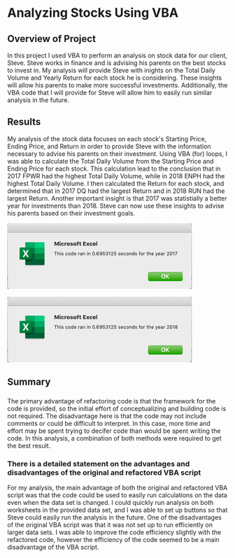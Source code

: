 # Analyzing Stocks Using VBA

## Overview of Project
In this project I used VBA to perform an analysis on stock data for our client, Steve.  Steve works in finance and is advising his parents on the best stocks to invest in.  My analysis will provide Steve with inights on the Total Daily Volume and Yearly Return for each stock he is considering.  These insights will allow his parents to make more successful investments.  Additionally, the VBA code that I will provide for Steve will allow him to easily run similar analysis in the future.

## Results
My analysis of the stock data focuses on each stock's Starting Price, Ending Price, and Return in order to provide Steve with the information necessary to advise his parents on their investment. Using VBA (for) loops, I was able to calculate the Total Daily Volume from the Starting Price and Ending Price for each stock.  This calculation lead to the conclusion that in 2017 FPWR had the highest Total Daily Volume, while in 2018 ENPH had the highest Total Daily Volume.  I then calculated the Return for each stock, and determined that in 2017 DQ had the largest Return and in 2018 RUN had the largest Return.  Another important insight is that 2017 was statistially a better year for investments than 2018.  Steve can now use these insights to advise his parents based on their investment goals. 

![VBA_Challenge_2017](/Resources/VBA_Challenge_2017.png)

![VBA_Challenge_2018](/Resources/VBA_Challenge_2018.png)

## Summary

###
The primary advantage of refactoring code is that the framework for the code is provided, so the initial effort of conceptualizing and building code is not required.  The disadvantage here is that the code may not include comments or could be difficult to interpret.  In this case, more time and effort may be spent trying to decifer code than would be spent writing the code.  In this analysis, a combination of both methods were required to get the best result. 

### There is a detailed statement on the advantages and disadvantages of the original and refactored VBA script
For my analysis, the main advantage of both the original and refactored VBA script was that the code could be used to easily run calculations on the data even when the data set is changed.  I could quickly run analysis on both worksheets in the provided data set, and I was able to set up buttons so that Steve could easily run the analysis in the future.  One of the disadvantages of the original VBA script was that it was not set up to run efficiently on larger data sets.  I was able to improve the code efficiency slightly with the refactored code, however the efficiency of the code seemed to be a main disadvantage of the VBA script. 

